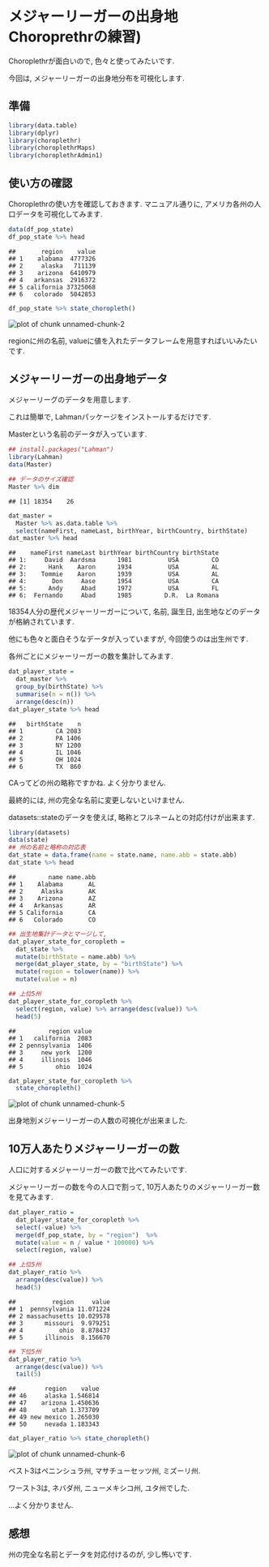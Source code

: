 メジャーリーガーの出身地 Choroprethrの練習)
===

Choroplethrが面白いので, 色々と使ってみたいです. 

今回は, メジャーリーガーの出身地分布を可視化します.  

## 準備

```r
library(data.table)
library(dplyr)
library(choroplethr)
library(choroplethrMaps)
library(choroplethrAdmin1)
```

## 使い方の確認

Choroplethrの使い方を確認しておきます. 
マニュアル通りに, アメリカ各州の人口データを可視化してみます. 


```r
data(df_pop_state)
df_pop_state %>% head
```

```
##       region    value
## 1    alabama  4777326
## 2     alaska   711139
## 3    arizona  6410979
## 4   arkansas  2916372
## 5 california 37325068
## 6   colorado  5042853
```

```r
df_pop_state %>% state_choropleth()
```

![plot of chunk unnamed-chunk-2](figure/unnamed-chunk-2-1.png) 

regionに州の名前, valueに値を入れたデータフレームを用意すればいいみたいです. 

## メジャーリーガーの出身地データ

メジャーリーグのデータを用意します. 

これは簡単で, Lahmanパッケージをインストールするだけです. 

Masterという名前のデータが入っています. 


```r
## install.packages("Lahman")
library(Lahman)
data(Master)

## データのサイズ確認
Master %>% dim
```

```
## [1] 18354    26
```

```r
dat_master = 
  Master %>% as.data.table %>% 
  select(nameFirst, nameLast, birthYear, birthCountry, birthState) 
dat_master %>% head
```

```
##    nameFirst nameLast birthYear birthCountry birthState
## 1:     David  Aardsma      1981          USA         CO
## 2:      Hank    Aaron      1934          USA         AL
## 3:    Tommie    Aaron      1939          USA         AL
## 4:       Don     Aase      1954          USA         CA
## 5:      Andy     Abad      1972          USA         FL
## 6:  Fernando     Abad      1985         D.R.  La Romana
```

18354人分の歴代メジャーリーガーについて, 名前, 誕生日, 出生地などのデータが格納されています. 

他にも色々と面白そうなデータが入っていますが, 今回使うのは出生州です.  

各州ごとにメジャーリーガーの数を集計してみます. 


```r
dat_player_state = 
  dat_master %>% 
  group_by(birthState) %>%
  summarise(n = n()) %>% 
  arrange(desc(n))
dat_player_state %>% head
```

```
##   birthState    n
## 1         CA 2083
## 2         PA 1406
## 3         NY 1200
## 4         IL 1046
## 5         OH 1024
## 6         TX  860
```

CAってどの州の略称ですかね. よく分かりません. 

最終的には, 州の完全な名前に変更しないといけません. 

datasets::stateのデータを使えば, 略称とフルネームとの対応付けが出来ます. 


```r
library(datasets)
data(state)
## 州の名前と略称の対応表
dat_state = data.frame(name = state.name, name.abb = state.abb)
dat_state %>% head
```

```
##         name name.abb
## 1    Alabama       AL
## 2     Alaska       AK
## 3    Arizona       AZ
## 4   Arkansas       AR
## 5 California       CA
## 6   Colorado       CO
```

```r
## 出生地集計データとマージして, 
dat_player_state_for_coropleth = 
  dat_state %>% 
  mutate(birthState = name.abb) %>% 
  merge(dat_player_state, by = "birthState") %>% 
  mutate(region = tolower(name)) %>% 
  mutate(value = n) 

## 上位5州
dat_player_state_for_coropleth %>% 
  select(region, value) %>% arrange(desc(value)) %>% 
  head(5)
```

```
##         region value
## 1   california  2083
## 2 pennsylvania  1406
## 3     new york  1200
## 4     illinois  1046
## 5         ohio  1024
```

```r
dat_player_state_for_coropleth %>% 
  state_choropleth()
```

![plot of chunk unnamed-chunk-5](figure/unnamed-chunk-5-1.png) 

出身地別メジャーリーガーの人数の可視化が出来ました. 

## 10万人あたりメジャーリーガーの数

人口に対するメジャーリーガーの数で比べてみたいです. 

メジャーリーガーの数を今の人口で割って, 10万人あたりのメジャーリーガー数を見てみます. 


```r
dat_player_ratio = 
  dat_player_state_for_coropleth %>%
  select(-value) %>% 
  merge(df_pop_state, by = "region")  %>% 
  mutate(value = n / value * 100000) %>% 
  select(region, value)

## 上位5州
dat_player_ratio %>% 
  arrange(desc(value)) %>%
  head(5)
```

```
##          region     value
## 1  pennsylvania 11.071224
## 2 massachusetts 10.029578
## 3      missouri  9.979251
## 4          ohio  8.878437
## 5      illinois  8.156670
```

```r
## 下位5州
dat_player_ratio %>% 
  arrange(desc(value)) %>%
  tail(5)
```

```
##        region    value
## 46     alaska 1.546814
## 47    arizona 1.450636
## 48       utah 1.373709
## 49 new mexico 1.265030
## 50     nevada 1.183343
```

```r
dat_player_ratio %>% state_choropleth()
```

![plot of chunk unnamed-chunk-6](figure/unnamed-chunk-6-1.png) 

ベスト3はペニンシュラ州, マサチューセッツ州, ミズーリ州.

ワースト3は, ネバダ州, ニューメキシコ州, ユタ州でした. 

...よく分かりません. 

## 感想

州の完全な名前とデータを対応付けるのが, 少し怖いです. 




